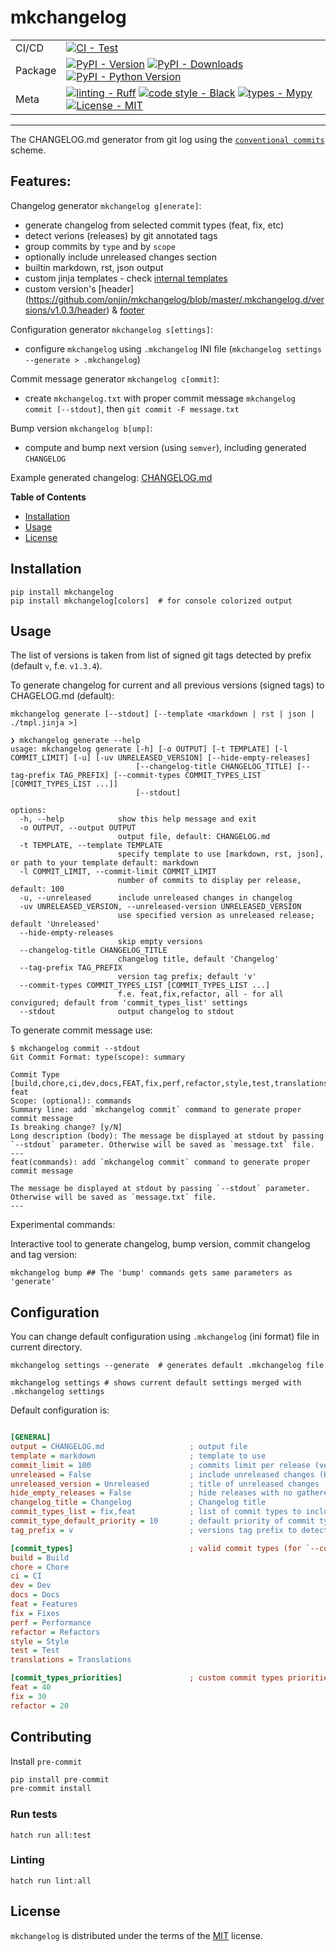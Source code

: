 # mkchangelog

<div align="center">

|         |                                                                                                                                                                                                                                                                                                                                                                                                                                                                                                  |
| ------- | ------------------------------------------------------------------------------------------------------------------------------------------------------------------------------------------------------------------------------------------------------------------------------------------------------------------------------------------------------------------------------------------------------------------------------------------------------------------------------------------------ |
| CI/CD   | [![CI - Test](https://github.com/onjin/mkchangelog/actions/workflows/test.yml/badge.svg)](https://github.com/onjin/mkchangelog/actions/workflows/test.yml)                                                                                                                                                                                                                                                                                                                                       |
| Package | [![PyPI - Version](https://img.shields.io/pypi/v/mkchangelog.svg?logo=pypi&label=PyPI&logoColor=gold)](https://pypi.org/project/mkchangelog/) [![PyPI - Downloads](https://img.shields.io/pypi/dm/mkchangelog.svg?color=blue&label=Downloads&logo=pypi&logoColor=gold)](https://pypi.org/project/mkchangelog/) [![PyPI - Python Version](https://img.shields.io/pypi/pyversions/mkchangelog.svg?logo=python&label=Python&logoColor=gold)](https://pypi.org/project/mkchangelog/)                 |
| Meta    | [![linting - Ruff](https://img.shields.io/endpoint?url=https://raw.githubusercontent.com/astral-sh/ruff/main/assets/badge/v2.json)](https://github.com/astral-sh/ruff) [![code style - Black](https://img.shields.io/badge/code%20style-black-000000.svg)](https://github.com/psf/black) [![types - Mypy](https://img.shields.io/badge/types-Mypy-blue.svg)](https://github.com/python/mypy) [![License - MIT](https://img.shields.io/badge/license-MIT-9400d3.svg)](https://spdx.org/licenses/) |

</div>

---

The CHANGELOG.md generator from git log using the [`conventional commits`](https://www.conventionalcommits.org/en/v1.0.0/) scheme.

## Features:

Changelog generator `mkchangelog g[enerate]`:
- generate changelog from selected commit types (feat, fix, etc)
- detect verions (releases) by git annotated tags
- group commits by `type` and by `scope`
- optionally include unreleased changes section
- builtin markdown, rst, json output
- custom jinja templates - check [internal templates](https://github.com/onjin/mkchangelog/blob/master/mkchangelog/templates/)
- custom version's [header] (https://github.com/onjin/mkchangelog/blob/master/.mkchangelog.d/versions/v1.0.3/header) & [footer](https://github.com/onjin/mkchangelog/blob/master/.mkchangelog.d/versions/v1.0.3/footer)

Configuration generator `mkchangelog s[ettings]`:
- configure `mkchangelog` using `.mkchangelog` INI file (`mkchangelog settings --generate > .mkchangelog`)

Commit message generator `mkchangelog c[ommit]`:
- create `mkchangelog.txt` with proper commit message `mkchangelog commit [--stdout]`, then `git commit -F message.txt`

Bump version `mkchangelog b[ump]`:
- compute and bump next version (using `semver`), including generated `CHANGELOG`


Example generated changelog: [CHANGELOG.md](CHANGELOG.md)

**Table of Contents**

- [Installation](#installation)
- [Usage](#usage)
- [License](#license)

## Installation

```console
pip install mkchangelog
pip install mkchangelog[colors]  # for console colorized output
```

## Usage

The list of versions is taken from list of signed git tags detected by prefix (default `v`, f.e. `v1.3.4`).

To generate changelog for current and all previous versions (signed tags) to CHAGELOG.md (default):

```console
mkchangelog generate [--stdout] [--template <markdown | rst | json | ./tmpl.jinja >]
```

```console
❯ mkchangelog generate --help
usage: mkchangelog generate [-h] [-o OUTPUT] [-t TEMPLATE] [-l COMMIT_LIMIT] [-u] [-uv UNRELEASED_VERSION] [--hide-empty-releases]
                            [--changelog-title CHANGELOG_TITLE] [--tag-prefix TAG_PREFIX] [--commit-types COMMIT_TYPES_LIST [COMMIT_TYPES_LIST ...]]
                            [--stdout]

options:
  -h, --help            show this help message and exit
  -o OUTPUT, --output OUTPUT
                        output file, default: CHANGELOG.md
  -t TEMPLATE, --template TEMPLATE
                        specify template to use [markdown, rst, json], or path to your template default: markdown
  -l COMMIT_LIMIT, --commit-limit COMMIT_LIMIT
                        number of commits to display per release, default: 100
  -u, --unreleased      include unreleased changes in changelog
  -uv UNRELEASED_VERSION, --unreleased-version UNRELEASED_VERSION
                        use specified version as unreleased release; default 'Unreleased'
  --hide-empty-releases
                        skip empty versions
  --changelog-title CHANGELOG_TITLE
                        changelog title, default 'Changelog'
  --tag-prefix TAG_PREFIX
                        version tag prefix; default 'v'
  --commit-types COMMIT_TYPES_LIST [COMMIT_TYPES_LIST ...]
                        f.e. feat,fix,refactor, all - for all convigured; default from 'commit_types_list' settings
  --stdout              output changelog to stdout
```

To generate commit message use:

```console
$ mkchangelog commit --stdout
Git Commit Format: type(scope): summary

Commit Type [build,chore,ci,dev,docs,FEAT,fix,perf,refactor,style,test,translations]: feat
Scope: (optional): commands
Summary line: add `mkchangelog commit` command to generate proper commit message
Is breaking change? [y/N]
Long description (body): The message be displayed at stdout by passing `--stdout` parameter. Otherwise will be saved as `message.txt` file.
---
feat(commands): add `mkchangelog commit` command to generate proper commit message

The message be displayed at stdout by passing `--stdout` parameter. Otherwise will be saved as `message.txt` file.
---
```

Experimental commands:

Interactive tool to generate changelog, bump version, commit changelog and tag version:

```console
mkchangelog bump ## The 'bump' commands gets same parameters as 'generate'
```

## Configuration

You can change default configuration using `.mkchangelog` (ini format) file in current directory.

```console
mkchangelog settings --generate  # generates default .mkchangelog file
```

```console
mkchangelog settings # shows current default settings merged with .mkchangelog settings
```

Default configuration is:
```ini

[GENERAL]
output = CHANGELOG.md                   ; output file
template = markdown                     ; template to use
commit_limit = 100                      ; commits limit per release (version)
unreleased = False                      ; include unreleased changes (HEAD...last_version)
unreleased_version = Unreleased         ; title of unreleased changes (f.e. next version v3.0.0)
hide_empty_releases = False             ; hide releases with no gathered commits
changelog_title = Changelog             ; Changelog title
commit_types_list = fix,feat            ; list of commit types to include in Changelog
commit_type_default_priority = 10       ; default priority of commit type, for Changelog ordering
tag_prefix = v                          ; versions tag prefix to detect/generate git tags

[commit_types]                          ; valid commit types (for `--commit-types all`) and their names
build = Build
chore = Chore
ci = CI
dev = Dev
docs = Docs
feat = Features
fix = Fixes
perf = Performance
refactor = Refactors
style = Style
test = Test
translations = Translations

[commit_types_priorities]               ; custom commit types priorities, for Changelog ordering
feat = 40
fix = 30
refactor = 20
```

## Contributing

Install `pre-commit`

```python
pip install pre-commit
pre-commit install
```

### Run tests

```console
hatch run all:test
```

### Linting

```console
hatch run lint:all
```

## License

`mkchangelog` is distributed under the terms of the [MIT](https://spdx.org/licenses/MIT.html) license.
